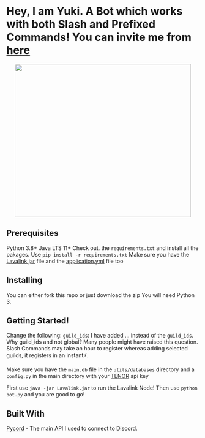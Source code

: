 
# Hey, I am Yuki. A Bot which works with both Slash and Prefixed Commands! You can invite me from [here](https://discord.com/api/oauth2/authorize?client_id=919314151535419463&permissions=8&scope=bot%20applications.commands)

<p align="center">
  <img width="460" height="400" src="https://cdn.discordapp.com/attachments/920354515142733825/920517232554024990/VIWztfa.png">
</p>

## Prerequisites

Python 3.8+
Java LTS 11+
Check out. the `requirements.txt` and install all the pakages. Use `pip install -r requirements.txt`
Make sure you have the [Lavalink.jar](https://github.com/freyacodes/Lavalink/releases) file and the [application.yml](https://github.com/freyacodes/Lavalink/blob/master/LavalinkServer/application.yml.example) file too

## Installing

You can either fork this repo or just download the zip
You will need Python 3.

## Getting Started!

Change the following:
`guild_ids`: I have added ... instead of the `guild_ids`. Why guild_ids and not global? Many people might have raised this question. Slash Commands may take an hour to register whereas adding selected guilds, it registers in an instant⚡.

Make sure you have the `main.db` file in the `utils/databases` directory and a `config.py` in the main directory with your [TENOR](https://tenor.com/developer/keyregistration) api key

> 

First use `java -jar Lavalink.jar` to run the Lavalink Node!
Then use `python bot.py`
and you are good to go!

## Built With

[Pycord](https://github.com/Pycord-Development/pycord) - The main API I used to connect to Discord.